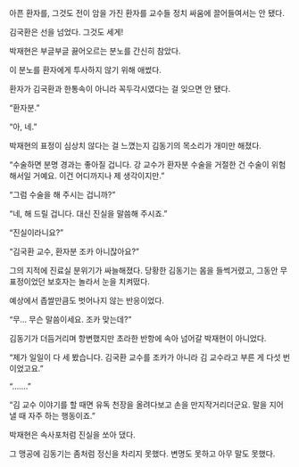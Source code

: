 아픈 환자를, 그것도 전이 암을 가진 환자를 교수들 정치 싸움에 끌어들여서는 안 됐다.

김국환은 선을 넘었다. 그것도 세게!

박재현은 부글부글 끓어오르는 분노를 간신히 참았다.

이 분노를 환자에게 투사하지 않기 위해 애썼다.

환자가 김국환과 한통속이 아니라 꼭두각시였다는 걸 잊으면 안 됐다.

“환자분.”

“아, 네.”

박재현의 표정이 심상치 않다는 걸 느꼈는지 김동기의 목소리가 개미만 해졌다.

“수술하면 분명 경과는 좋아질 겁니다. 강 교수가 환자분 수술을 거절한 건 수술이 위험해서일 거예요. 이건 어디까지나 제 생각이지만.”

“그럼 수술을 해 주시는 겁니까?”

“네, 해 드릴 겁니다. 대신 진실을 말씀해 주시죠.”

“진실이라니요?”

“김국환 교수, 환자분 조카 아니잖아요?”

그의 지적에 진료실 분위기가 싸늘해졌다. 당황한 김동기는 몸을 들썩거렸고, 그동안 무표정이었던 보호자는 놀라서 눈을 치켜떴다.

예상에서 좁쌀만큼도 벗어나지 않는 반응이었다.

“무… 무슨 말씀이세요. 조카 맞는데?”

김동기가 더듬거리며 항변했지만 초라한 반항에 속아 넘어갈 박재현이 아니었다.

“제가 일일이 다 세 봤습니다. 김국환 교수를 조카가 아니라 김 교수라고 부른 게 다섯 번이었고요.”

“…….”

“김 교수 이야기를 할 때면 유독 천장을 올려다보고 손을 만지작거리더군요. 말을 지어낼 때 자주 하는 행동이죠.”

박재현은 속사포처럼 진실을 쏘아 댔다.

그 맹공에 김동기는 좀처럼 정신을 차리지 못했다. 변명도 못하고 아무 말도 못했다.